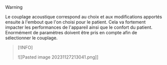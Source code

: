 >[!WARNING]
>Le couplage acoustique correspond au choix et aux modifications apportés ensuite à l'embout que l'on choisi pour le patient. Cela va fortement impacter les performances de l'appareil ainsi que le confort du patient.
>Enormément de paramètres doivent être pris en compte afin de sélectionner le couplage.

>[!INFO]
>
>![[Pasted image 20231127213041.png]]




